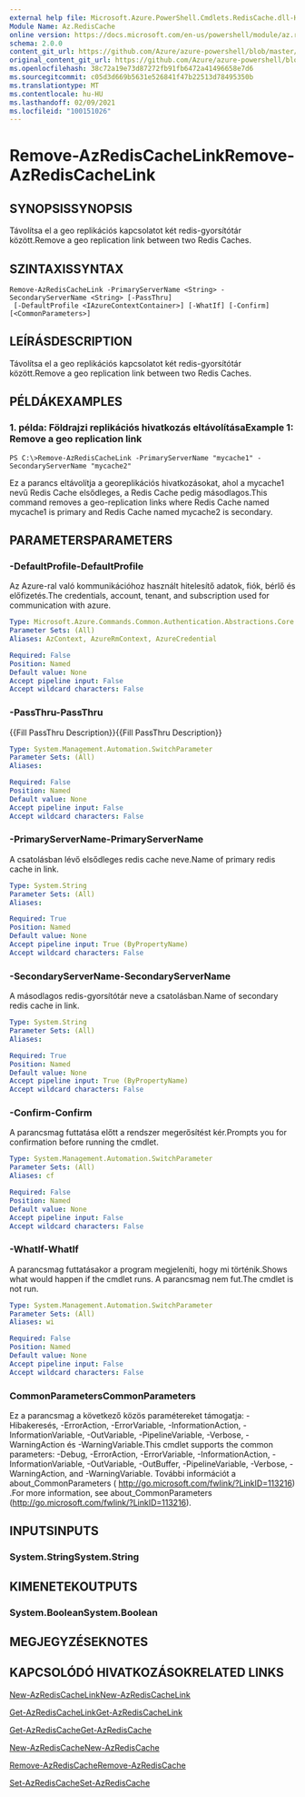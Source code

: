 ```yaml
---
external help file: Microsoft.Azure.PowerShell.Cmdlets.RedisCache.dll-Help.xml
Module Name: Az.RedisCache
online version: https://docs.microsoft.com/en-us/powershell/module/az.rediscache/remove-azrediscachelink
schema: 2.0.0
content_git_url: https://github.com/Azure/azure-powershell/blob/master/src/RedisCache/RedisCache/help/Remove-AzRedisCacheLink.md
original_content_git_url: https://github.com/Azure/azure-powershell/blob/master/src/RedisCache/RedisCache/help/Remove-AzRedisCacheLink.md
ms.openlocfilehash: 38c72a19e73d87272fb91fb6472a41496658e7d6
ms.sourcegitcommit: c05d3d669b5631e526841f47b22513d78495350b
ms.translationtype: MT
ms.contentlocale: hu-HU
ms.lasthandoff: 02/09/2021
ms.locfileid: "100151026"
---
```

# <span data-ttu-id="77cf8-101">Remove-AzRedisCacheLink</span><span class="sxs-lookup"><span data-stu-id="77cf8-101">Remove-AzRedisCacheLink</span></span>

## <span data-ttu-id="77cf8-102">SYNOPSIS</span><span class="sxs-lookup"><span data-stu-id="77cf8-102">SYNOPSIS</span></span>
<span data-ttu-id="77cf8-103">Távolítsa el a geo replikációs kapcsolatot két redis-gyorsítótár között.</span><span class="sxs-lookup"><span data-stu-id="77cf8-103">Remove a geo replication link between two Redis Caches.</span></span>

## <span data-ttu-id="77cf8-104">SZINTAXIS</span><span class="sxs-lookup"><span data-stu-id="77cf8-104">SYNTAX</span></span>

```
Remove-AzRedisCacheLink -PrimaryServerName <String> -SecondaryServerName <String> [-PassThru]
 [-DefaultProfile <IAzureContextContainer>] [-WhatIf] [-Confirm] [<CommonParameters>]
```

## <span data-ttu-id="77cf8-105">LEÍRÁS</span><span class="sxs-lookup"><span data-stu-id="77cf8-105">DESCRIPTION</span></span>
<span data-ttu-id="77cf8-106">Távolítsa el a geo replikációs kapcsolatot két redis-gyorsítótár között.</span><span class="sxs-lookup"><span data-stu-id="77cf8-106">Remove a geo replication link between two Redis Caches.</span></span>

## <span data-ttu-id="77cf8-107">PÉLDÁK</span><span class="sxs-lookup"><span data-stu-id="77cf8-107">EXAMPLES</span></span>

### <span data-ttu-id="77cf8-108">1. példa: Földrajzi replikációs hivatkozás eltávolítása</span><span class="sxs-lookup"><span data-stu-id="77cf8-108">Example 1: Remove a geo replication link</span></span>
```
PS C:\>Remove-AzRedisCacheLink -PrimaryServerName "mycache1" -SecondaryServerName "mycache2"
```

<span data-ttu-id="77cf8-109">Ez a parancs eltávolítja a georeplikációs hivatkozásokat, ahol a mycache1 nevű Redis Cache elsődleges, a Redis Cache pedig másodlagos.</span><span class="sxs-lookup"><span data-stu-id="77cf8-109">This command removes a geo-replication links where Redis Cache named mycache1 is primary and Redis Cache named mycache2 is secondary.</span></span>

## <span data-ttu-id="77cf8-110">PARAMETERS</span><span class="sxs-lookup"><span data-stu-id="77cf8-110">PARAMETERS</span></span>

### <span data-ttu-id="77cf8-111">-DefaultProfile</span><span class="sxs-lookup"><span data-stu-id="77cf8-111">-DefaultProfile</span></span>
<span data-ttu-id="77cf8-112">Az Azure-ral való kommunikációhoz használt hitelesítő adatok, fiók, bérlő és előfizetés.</span><span class="sxs-lookup"><span data-stu-id="77cf8-112">The credentials, account, tenant, and subscription used for communication with azure.</span></span>

```yaml
Type: Microsoft.Azure.Commands.Common.Authentication.Abstractions.Core.IAzureContextContainer
Parameter Sets: (All)
Aliases: AzContext, AzureRmContext, AzureCredential

Required: False
Position: Named
Default value: None
Accept pipeline input: False
Accept wildcard characters: False
```

### <span data-ttu-id="77cf8-113">-PassThru</span><span class="sxs-lookup"><span data-stu-id="77cf8-113">-PassThru</span></span>
<span data-ttu-id="77cf8-114">{{Fill PassThru Description}}</span><span class="sxs-lookup"><span data-stu-id="77cf8-114">{{Fill PassThru Description}}</span></span>

```yaml
Type: System.Management.Automation.SwitchParameter
Parameter Sets: (All)
Aliases:

Required: False
Position: Named
Default value: None
Accept pipeline input: False
Accept wildcard characters: False
```

### <span data-ttu-id="77cf8-115">-PrimaryServerName</span><span class="sxs-lookup"><span data-stu-id="77cf8-115">-PrimaryServerName</span></span>
<span data-ttu-id="77cf8-116">A csatolásban lévő elsődleges redis cache neve.</span><span class="sxs-lookup"><span data-stu-id="77cf8-116">Name of primary redis cache in link.</span></span>

```yaml
Type: System.String
Parameter Sets: (All)
Aliases:

Required: True
Position: Named
Default value: None
Accept pipeline input: True (ByPropertyName)
Accept wildcard characters: False
```

### <span data-ttu-id="77cf8-117">-SecondaryServerName</span><span class="sxs-lookup"><span data-stu-id="77cf8-117">-SecondaryServerName</span></span>
<span data-ttu-id="77cf8-118">A másodlagos redis-gyorsítótár neve a csatolásban.</span><span class="sxs-lookup"><span data-stu-id="77cf8-118">Name of secondary redis cache in link.</span></span>

```yaml
Type: System.String
Parameter Sets: (All)
Aliases:

Required: True
Position: Named
Default value: None
Accept pipeline input: True (ByPropertyName)
Accept wildcard characters: False
```

### <span data-ttu-id="77cf8-119">-Confirm</span><span class="sxs-lookup"><span data-stu-id="77cf8-119">-Confirm</span></span>
<span data-ttu-id="77cf8-120">A parancsmag futtatása előtt a rendszer megerősítést kér.</span><span class="sxs-lookup"><span data-stu-id="77cf8-120">Prompts you for confirmation before running the cmdlet.</span></span>

```yaml
Type: System.Management.Automation.SwitchParameter
Parameter Sets: (All)
Aliases: cf

Required: False
Position: Named
Default value: None
Accept pipeline input: False
Accept wildcard characters: False
```

### <span data-ttu-id="77cf8-121">-WhatIf</span><span class="sxs-lookup"><span data-stu-id="77cf8-121">-WhatIf</span></span>
<span data-ttu-id="77cf8-122">A parancsmag futtatásakor a program megjeleníti, hogy mi történik.</span><span class="sxs-lookup"><span data-stu-id="77cf8-122">Shows what would happen if the cmdlet runs.</span></span>
<span data-ttu-id="77cf8-123">A parancsmag nem fut.</span><span class="sxs-lookup"><span data-stu-id="77cf8-123">The cmdlet is not run.</span></span>

```yaml
Type: System.Management.Automation.SwitchParameter
Parameter Sets: (All)
Aliases: wi

Required: False
Position: Named
Default value: None
Accept pipeline input: False
Accept wildcard characters: False
```

### <span data-ttu-id="77cf8-124">CommonParameters</span><span class="sxs-lookup"><span data-stu-id="77cf8-124">CommonParameters</span></span>
<span data-ttu-id="77cf8-125">Ez a parancsmag a következő közös paramétereket támogatja: -Hibakeresés, -ErrorAction, -ErrorVariable, -InformationAction, -InformationVariable, -OutVariable, -PipelineVariable, -Verbose, -WarningAction és -WarningVariable.</span><span class="sxs-lookup"><span data-stu-id="77cf8-125">This cmdlet supports the common parameters: -Debug, -ErrorAction, -ErrorVariable, -InformationAction, -InformationVariable, -OutVariable, -OutBuffer, -PipelineVariable, -Verbose, -WarningAction, and -WarningVariable.</span></span> <span data-ttu-id="77cf8-126">További információt a about_CommonParameters ( http://go.microsoft.com/fwlink/?LinkID=113216) .</span><span class="sxs-lookup"><span data-stu-id="77cf8-126">For more information, see about_CommonParameters (http://go.microsoft.com/fwlink/?LinkID=113216).</span></span>

## <span data-ttu-id="77cf8-127">INPUTS</span><span class="sxs-lookup"><span data-stu-id="77cf8-127">INPUTS</span></span>

### <span data-ttu-id="77cf8-128">System.String</span><span class="sxs-lookup"><span data-stu-id="77cf8-128">System.String</span></span>

## <span data-ttu-id="77cf8-129">KIMENETEK</span><span class="sxs-lookup"><span data-stu-id="77cf8-129">OUTPUTS</span></span>

### <span data-ttu-id="77cf8-130">System.Boolean</span><span class="sxs-lookup"><span data-stu-id="77cf8-130">System.Boolean</span></span>

## <span data-ttu-id="77cf8-131">MEGJEGYZÉSEK</span><span class="sxs-lookup"><span data-stu-id="77cf8-131">NOTES</span></span>

## <span data-ttu-id="77cf8-132">KAPCSOLÓDÓ HIVATKOZÁSOK</span><span class="sxs-lookup"><span data-stu-id="77cf8-132">RELATED LINKS</span></span>

[<span data-ttu-id="77cf8-133">New-AzRedisCacheLink</span><span class="sxs-lookup"><span data-stu-id="77cf8-133">New-AzRedisCacheLink</span></span>](./New-AzRedisCacheLink.md)

[<span data-ttu-id="77cf8-134">Get-AzRedisCacheLink</span><span class="sxs-lookup"><span data-stu-id="77cf8-134">Get-AzRedisCacheLink</span></span>](./Get-AzRedisCacheLink.md)

[<span data-ttu-id="77cf8-135">Get-AzRedisCache</span><span class="sxs-lookup"><span data-stu-id="77cf8-135">Get-AzRedisCache</span></span>](./Get-AzRedisCache.md)

[<span data-ttu-id="77cf8-136">New-AzRedisCache</span><span class="sxs-lookup"><span data-stu-id="77cf8-136">New-AzRedisCache</span></span>](./New-AzRedisCache.md)

[<span data-ttu-id="77cf8-137">Remove-AzRedisCache</span><span class="sxs-lookup"><span data-stu-id="77cf8-137">Remove-AzRedisCache</span></span>](./Remove-AzRedisCache.md)

[<span data-ttu-id="77cf8-138">Set-AzRedisCache</span><span class="sxs-lookup"><span data-stu-id="77cf8-138">Set-AzRedisCache</span></span>](./Set-AzRedisCache.md)